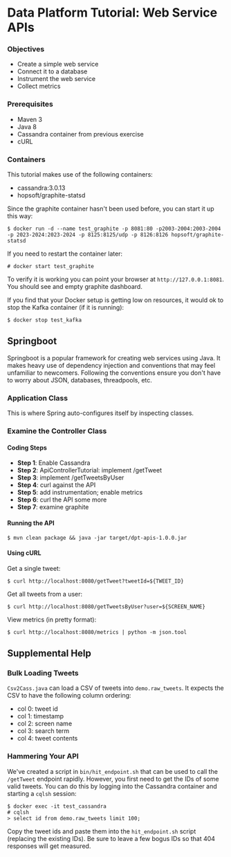 # Data Platform Tutorial: Web Service APIs

### Objectives
* Create a simple web service
* Connect it to a database
* Instrument the web service
* Collect metrics

### Prerequisites
* Maven 3
* Java 8
* Cassandra container from previous exercise
* cURL

### Containers

This tutorial makes use of the following containers:
* cassandra:3.0.13
* hopsoft/graphite-statsd

Since the graphite container hasn't been used before, you can start it up this way:

    $ docker run -d --name test_graphite -p 8081:80 -p2003-2004:2003-2004 -p 2023-2024:2023-2024 -p 8125:8125/udp -p 8126:8126 hopsoft/graphite-statsd

If you need to restart the container later:

    # docker start test_graphite

To verify it is working you can point your browser at `http://127.0.0.1:8081`.
You should see and empty graphite dashboard.

If you find that your Docker setup is getting low on resources, it would ok to stop the Kafka container (if it is running):

    $ docker stop test_kafka

## Springboot

Springboot is a popular framework for creating web services using Java.
It makes heavy use of dependency injection and conventions that may feel unfamiliar to newcomers.
Following the conventions ensure you don't have to worry about JSON, databases, threadpools, etc.

### Application Class

This is where Spring auto-configures itself by inspecting classes.

### Examine the Controller Class

#### Coding Steps
* <b>Step 1</b>: Enable Cassandra
* <b>Step 2</b>: ApiControllerTutorial: implement /getTweet
* <b>Step 3</b>: implement /getTweetsByUser
* <b>Step 4</b>: curl against the API
* <b>Step 5</b>: add instrumentation; enable metrics
* <b>Step 6</b>: curl the API some more
* <b>Step 7</b>: examine graphite

#### Running the API

    $ mvn clean package && java -jar target/dpt-apis-1.0.0.jar

#### Using cURL

Get a single tweet:

    $ curl http://localhost:8080/getTweet?tweetId=${TWEET_ID}

Get all tweets from a user:

    $ curl http://localhost:8080/getTweetsByUser?user=${SCREEN_NAME}

View metrics (in pretty format):

    $ curl http://localhost:8080/metrics | python -m json.tool

## Supplemental Help

### Bulk Loading Tweets

`Csv2Cass.java` can load a CSV of tweets into `demo.raw_tweets`.
It expects the CSV to have the following column ordering:

* col 0: tweet id
* col 1: timestamp
* col 2: screen name
* col 3: search term
* col 4: tweet contents

### Hammering Your API

We've created a script in `bin/hit_endpoint.sh` that can be used to call the `/getTweet` endpoint rapidly.
However, you first need to get the IDs of some valid tweets.
You can do this by logging into the Cassandra container and starting a `cqlsh` session:

    $ docker exec -it test_cassandra
    # cqlsh
    > select id from demo.raw_tweets limit 100;

Copy the tweet ids and paste them into the `hit_endpoint.sh` script (replacing the existing IDs).
Be sure to leave a few bogus IDs so that 404 responses will get measured.
